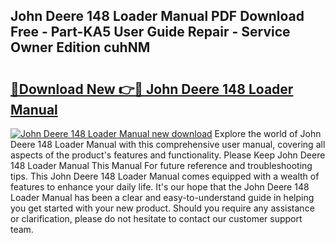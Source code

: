 ## John Deere 148 Loader Manual PDF Download Free - Part-KA5 User Guide Repair - Service Owner Edition cuhNM

# <h2><a href="http://bc95235.oget.top/?id=John+Deere+148+Loader+Manual">🔗Download New 👉🔴 John Deere 148 Loader Manual</a></h2>

[![John Deere 148 Loader Manual new download](https://i.imgur.com/5g1atiW.png)](http://bc95235.oget.top/?id=John+Deere+148+Loader+Manual)
Explore the world of John Deere 148 Loader Manual with this comprehensive user manual, covering all aspects of the product's features and functionality. Please Keep John Deere 148 Loader Manual This Manual For future reference and troubleshooting tips. This John Deere 148 Loader Manual comes equipped with a wealth of features to enhance your daily life. It's our hope that the John Deere 148 Loader Manual has been a clear and easy-to-understand guide in helping you get started with your new product. Should you require any assistance or clarification, please do not hesitate to contact our customer support team.
